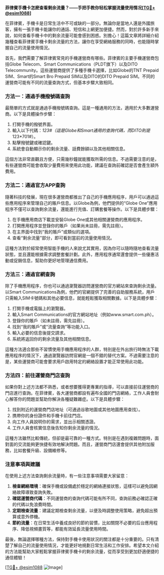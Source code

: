 **菲律賓手機卡怎麽查看剩余流量？——手把手教你轻松掌握流量使用情况[[TG💪+ @esim1088](https://t.me/s/esim1088)]**

在菲律賓，手機卡是日常生活中不可或缺的一部分。無論你是當地人還是外國旅客，擁有一張手機卡能讓你的通話、短信和上網更加便捷。然而，對於許多新手來說，如何查看手機卡中的剩余流量可能會感到困惑。別擔心！這篇文章將詳細介紹幾種查看菲律賓手機卡剩余流量的方法，讓你在享受網絡服務的同時，也能隨時掌握自己的流量使用情況。

首先，我們需要了解菲律賓常見的手機運營商有哪些。菲律賓的主要手機運營商包括Globe Telecom、Smart Communications（PLDT旗下）以及DITO Telecommunity。這些運營商提供了多種手機卡選擇，比如Globe的TNT Prepaid SIM、Smart的Smart Bro Prepaid SIM以及DITO的DITO Prepaid SIM。不同的運營商可能有不同的流量查詢方式，但基本步驟大致相同。

### 方法一：通過手機撥號碼查詢

最簡單的方式就是通過手機撥號碼查詢。這是一種通用的方法，適用於大多數運營商。以下是具體操作步驟：

1. 打開手機的撥號界面。
2. 輸入以下代碼：*123#（這是Globe和Smart通用的查詢代碼，而DITO則是*123*701#）。
3. 點擊撥號鍵或確認鍵。
4. 系統會自動顯示你的剩余流量、話費餘額以及其他相關信息。

這個方法非常直觀且方便，只需幾秒鐘就能獲取所需的信息。不過需要注意的是，有些運營商可能會收取少量費用來使用此功能，建議在查詢前確認是否會產生額外費用。

### 方法二：通過官方APP查詢

隨著科技的發展，現在很多運營商都推出了自己的手機應用程序，用戶可以通過這些應用程序來管理自己的賬戶信息。以Globe為例，他們提供的“Globe One”應用程序不僅可以查詢剩余流量，還能進行充值、訂購套餐等操作。以下是具體步驟：

1. 在手機應用商店下載並安裝Globe One或其他相關運營商的應用程序。
2. 打開應用程序並登錄你的賬戶（如果尚未註冊，需先註冊）。
3. 在主界面中找到“我的賬戶”或類似的選項。
4. 查看“剩余流量”部分，即可看到當前的流量使用情況。

這種方法對於經常使用智能手機的人來說尤其實用，因為你可以隨時隨地查看流量狀態，並且還能根據需求調整套餐計劃。此外，應用程序通常還會提供一些優惠活動或促銷信息，幫助你更好地管理通信費用。

### 方法三：通過官網查詢

除了手機應用程序，你也可以通過瀏覽器訪問運營商的官方網站來查詢剩余流量。以Smart Communications為例，他們的官網提供了完善的自助服務系統，用戶只需輸入SIM卡號碼和其他必要信息，就能輕鬆獲取相關數據。以下是具體步驟：

1. 打開手機或電腦上的瀏覽器。
2. 輸入Smart Communications的官方網站地址（例如www.smart.com.ph）。
3. 登錄你的賬戶（如未註冊，需先註冊）。
4. 找到“我的賬戶”或“流量查詢”等功能入口。
5. 輸入必要的信息後提交請求。
6. 系統將返回你的剩余流量及其他相關信息。

這種方法適合那些不習慣使用手機應用程序的人群，特別是在外出旅行時無法下載應用程序的情況下，通過瀏覽器訪問官網是一個不錯的替代方案。不過需要注意的是，某些運營商可能會要求用戶啟用特定的網絡設置才能正常使用此功能。

### 方法四：前往運營商門店查詢

如果你對上述方法都不熟悉，或者想要獲得更專業的指導，可以直接前往運營商的門店進行查詢。在菲律賓，各大運營商都設有遍布全國的門店網絡，工作人員會耐心解答你的問題並幫助你解決各種疑難雜症。以下是具體步驟：

1. 找到附近的運營商門店地址（可通過谷歌地圖或其他地圖應用查找）。
2. 携帶你的身份證件和手機卡前往門店。
3. 向工作人員說明你的需求，並出示相關憑證。
4. 工作人員會核實信息後告知你剩余流量的情況。

這種方法雖然比較傳統，但卻是最可靠的一種方式。特別是在遇到複雜問題時，面對面的交流能夠更快捷有效地解決問題。而且，運營商門店還會提供其他附加服務，比如套餐升級、設備維修等。

### 注意事項與建議

在使用上述方法查詢剩余流量時，有一些注意事項需要大家留意：

1. **檢查網絡環境**：確保手機或設備處於穩定的網絡連接狀態，這樣可以避免因網絡故障導致查詢失敗。
2. **確認運營商代碼**：不同運營商的查詢代碼可能有所不同，查詢前務必確認正確的代碼以免浪費時間。
3. **定期檢查流量**：建議定期檢查剩余流量，以便及時調整使用策略，避免超出預算或意外停機。
4. **節約流量**：在日常生活中養成良好的節約習慣，比如關閉不必要的后台應用程序、降低視頻畫質等，都能有效延長流量使用時間。

最後，無論選擇哪種方法，保持對手機卡使用狀況的關注都是十分重要的。只有清楚了解自己的流量使用情況，才能更好地規劃日常生活和工作安排。希望本文介紹的方法能幫助大家輕鬆掌握菲律賓手機卡的剩余流量，從而享受到更加舒適便捷的通信體驗！

[[TG💪+ @esim1088](https://t.me/s/esim1088) ![Image](https://i.postimg.cc/4NQfJmqS/Snipaste-2025-05-13-00-14-12.png)]